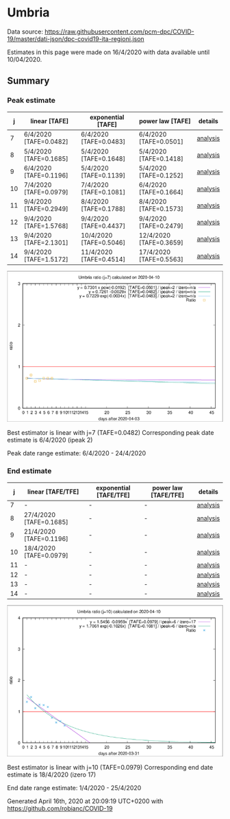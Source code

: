 # Umbria


Data source: https://raw.githubusercontent.com/pcm-dpc/COVID-19/master/dati-json/dpc-covid19-ita-regioni.json

Estimates in this page were made on 16/4/2020 with data available until 10/04/2020.


## Summary 

### Peak estimate 
|j|linear [TAFE]|exponential [TAFE]|power law [TAFE]|details|
|---|----|-----------|---------|-------|
|7|6/4/2020 [TAFE=0.0482]|6/4/2020 [TAFE=0.0483]|6/4/2020 [TAFE=0.0501]|[analysis](COVID-19_umbria_j7_2020-04-10.md)|
|8|5/4/2020 [TAFE=0.1685]|5/4/2020 [TAFE=0.1648]|5/4/2020 [TAFE=0.1418]|[analysis](COVID-19_umbria_j8_2020-04-10.md)|
|9|6/4/2020 [TAFE=0.1196]|5/4/2020 [TAFE=0.1139]|5/4/2020 [TAFE=0.1252]|[analysis](COVID-19_umbria_j9_2020-04-10.md)|
|10|7/4/2020 [TAFE=0.0979]|7/4/2020 [TAFE=0.1081]|6/4/2020 [TAFE=0.1664]|[analysis](COVID-19_umbria_j10_2020-04-10.md)|
|11|9/4/2020 [TAFE=0.2949]|8/4/2020 [TAFE=0.1788]|8/4/2020 [TAFE=0.1573]|[analysis](COVID-19_umbria_j11_2020-04-10.md)|
|12|9/4/2020 [TAFE=1.5768]|9/4/2020 [TAFE=0.4437]|9/4/2020 [TAFE=0.2479]|[analysis](COVID-19_umbria_j12_2020-04-10.md)|
|13|9/4/2020 [TAFE=2.1301]|10/4/2020 [TAFE=0.5046]|12/4/2020 [TAFE=0.3659]|[analysis](COVID-19_umbria_j13_2020-04-10.md)|
|14|9/4/2020 [TAFE=1.5172]|11/4/2020 [TAFE=0.4514]|17/4/2020 [TAFE=0.5563]|[analysis](COVID-19_umbria_j14_2020-04-10.md)|

![best peak estimate](COVID-19_umbria_j7_2020-04-10.png)

Best estimator is linear with j=7 (TAFE=0.0482)
Corresponding peak date estimate is 6/4/2020 (ipeak 2)


Peak date range estimate: 6/4/2020 - 24/4/2020

### End estimate 
|j|linear [TAFE/TFE]|exponential [TAFE/TFE]|power law [TAFE/TFE]|details|
|---|----|-----------|---------|-------|
|7|-|-|-|[analysis](COVID-19_umbria_j7_2020-04-10.md)|
|8|27/4/2020 [TAFE=0.1685]|-|-|[analysis](COVID-19_umbria_j8_2020-04-10.md)|
|9|21/4/2020 [TAFE=0.1196]|-|-|[analysis](COVID-19_umbria_j9_2020-04-10.md)|
|10|18/4/2020 [TAFE=0.0979]|-|-|[analysis](COVID-19_umbria_j10_2020-04-10.md)|
|11|-|-|-|[analysis](COVID-19_umbria_j11_2020-04-10.md)|
|12|-|-|-|[analysis](COVID-19_umbria_j12_2020-04-10.md)|
|13|-|-|-|[analysis](COVID-19_umbria_j13_2020-04-10.md)|
|14|-|-|-|[analysis](COVID-19_umbria_j14_2020-04-10.md)|

![best zero estimate](COVID-19_umbria_j10_2020-04-10.png)

Best estimator is linear with j=10 (TAFE=0.0979)
Corresponding end date estimate is 18/4/2020 (izero 17)


End date range estimate: 1/4/2020 - 25/4/2020

Generated April 16th, 2020 at 20:09:19 UTC+0200 with https://github.com/robianc/COVID-19
